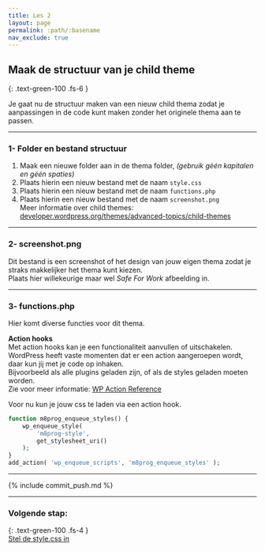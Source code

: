 ```yaml
---
title: Les 2
layout: page
permalink: :path/:basename
nav_exclude: true
---
```


## Maak de structuur van je child theme
{: .text-green-100 .fs-6 }

Je gaat nu de structuur maken van een nieuw child thema zodat je aanpassingen in de code kunt maken zonder het originele thema aan te passen.    

---
### 1- Folder en bestand structuur
1. Maak een nieuwe folder aan in de thema folder, _(gebruik géén kapitalen en géén spaties)_
2. Plaats hierin een nieuw bestand met de naam `style.css`
3. Plaats hierin een nieuw bestand met de naam `functions.php`
4. Plaats hierin een nieuw bestand met de naam `screenshot.png`  
Meer informatie over child themes: [developer.wordpress.org/themes/advanced-topics/child-themes](https://developer.wordpress.org/themes/advanced-topics/child-themes/)

---
### 2- screenshot.png
Dit bestand is een screenshot of het design van jouw eigen thema zodat je straks makkelijker het thema kunt kiezen.  
Plaats hier willekeurige maar wel _Safe For Work_ afbeelding in.

---
### 3- functions.php
Hier komt diverse functies voor dit thema.  

**Action hooks**  
Met action hooks kan je een functionaliteit aanvullen of uitschakelen.  
WordPress heeft vaste momenten dat er een action aangeroepen wordt, daar kun jij met je code op inhaken.  
Bijvoorbeeld als alle plugins geladen zijn, of als de styles geladen moeten worden.  
Zie voor meer informatie: [WP Action Reference](https://developer.wordpress.org/apis/hooks/action-reference/)  

Voor nu kun je jouw css te laden via een action hook.  
```php
function m8prog_enqueue_styles() {
	wp_enqueue_style(
		'm8prog-style',
		get_stylesheet_uri()
	);
}
add_action( 'wp_enqueue_scripts', 'm8prog_enqueue_styles' );
```

---

{% include commit_push.md %}

---
### Volgende stap:
{: .text-green-100 .fs-4 }  
[Stel de style.css in](style_css)


